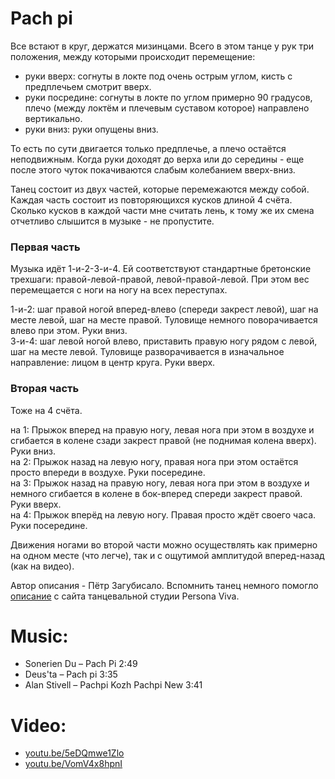 Pach pi
=======
Все встают в круг, держатся мизинцами. Всего в этом танце у рук три положения, между которыми происходит перемещение:

- руки вверх: согнуты в локте под очень острым углом, кисть с предплечьем смотрит вверх. 
- руки посредине: согнуты в локте по углом примерно 90 градусов, плечо (между локтём и плечевым суставом которое) направлено вертикально.
- руки вниз: руки опущены вниз.

То есть по сути двигается только предплечье, а плечо остаётся неподвижным. Когда руки доходят до верха или до середины - еще после этого чуток покачиваются слабым колебанием вверх-вниз.

Танец состоит из двух частей, которые перемежаются между собой. Каждая часть состоит из повторяющихся кусков длиной 4 счёта. Сколько кусков в каждой части мне считать лень, к тому же их смена отчетливо слышится в музыке - не пропустите.

### Первая часть
Музыка идёт 1-и-2-3-и-4. Ей соответствуют стандартные бретонские трехшаги: правой-левой-правой, левой-правой-левой. При этом вес перемещается с ноги на ногу на всех переступах.

1-и-2: шаг правой ногой вперед-влево (спереди закрест левой),  шаг на месте левой, шаг на месте правой. Туловище немного поворачивается влево при этом. Руки вниз.  
3-и-4: шаг левой ногой влево, приставить правую ногу рядом с левой, шаг на месте левой. Туловище разворачивается в изначальное направление: лицом в центр круга. Руки вверх.

### Вторая часть
Тоже на 4 счёта.

на 1: Прыжок вперед на правую ногу, левая нога при этом в воздухе и сгибается в колене сзади закрест правой (не поднимая колена вверх). Руки вниз.  
на 2: Прыжок назад на левую ногу, правая нога при этом остаётся просто впереди в воздухе. Руки посередине.  
на 3: Прыжок назад на правую ногу, левая нога при этом в воздухе и немного сгибается в колене в бок-вперед спереди закрест правой. Руки вверх.  
на 4: Прыжок вперёд на левую ногу. Правая просто ждёт своего часа. Руки посередине.

Движения ногами во второй части можно осуществлять как примерно на одном месте (что легче), так и с ощутимой амплитудой вперед-назад (как на видео).

Автор описания - Пётр Загубисало. Вспомнить танец немного помогло [описание](http://personaviva.spb.ru/?bret_dances#13) с сайта танцевальной студии Persona Viva.

Music:
========
- Sonerien Du – Pach Pi 2:49
- Deus'ta – Pach pi 3:35
- Alan Stivell – Pachpi Kozh Pachpi New 3:41

Video:
======
- [youtu.be/5eDQmwe1Zlo](https://www.youtube.com/watch?v=5eDQmwe1Zlo)
- [youtu.be/VomV4x8hpnI](https://www.youtube.com/watch?v=VomV4x8hpnI)
